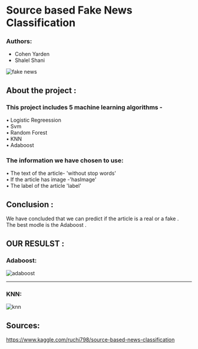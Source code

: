 # Source based Fake News Classification
 ### Authors:  
 * Cohen Yarden     
 * Shalel Shani  
 
 

![fake news](https://user-images.githubusercontent.com/57362284/107548109-ef7c3480-6bd6-11eb-9537-7d549984fceb.jpg)


## About the project :
### This project includes 5 machine learning algorithms -    
•	Logistic Regreession    
•	Svm    
•	Random Forest    
•	KNN    
•	Adaboost    
  
  
### The information we have chosen to use:
•	The text of the article- 'without stop words'   
• If the article has image -'hasImage'   
• The label of the article 'label'      

## Conclusion :   
We have concluded that we can predict if the article is a real or a fake .  
The best modle is the Adaboost . 
  



## OUR RESULST :  

### Adaboost:
![adaboost](https://user-images.githubusercontent.com/57362284/107551349-d4132880-6bda-11eb-94bf-d292ce0b7a0b.jpeg)
______________________________________________________________________________________________________________________________
### KNN:
![knn](https://user-images.githubusercontent.com/57362284/107551552-15a3d380-6bdb-11eb-853b-1fc482b42ab9.jpeg)






## Sources: 
https://www.kaggle.com/ruchi798/source-based-news-classification
